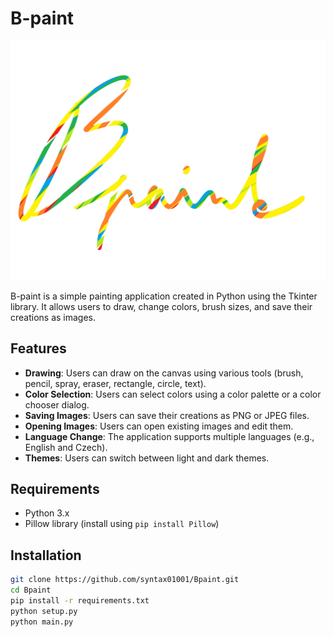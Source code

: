 # B-paint

![Logo](logo.png)

B-paint is a simple painting application created in Python using the Tkinter library. It allows users to draw, change colors, brush sizes, and save their creations as images.

## Features

- **Drawing**: Users can draw on the canvas using various tools (brush, pencil, spray, eraser, rectangle, circle, text).
- **Color Selection**: Users can select colors using a color palette or a color chooser dialog.
- **Saving Images**: Users can save their creations as PNG or JPEG files.
- **Opening Images**: Users can open existing images and edit them.
- **Language Change**: The application supports multiple languages (e.g., English and Czech).
- **Themes**: Users can switch between light and dark themes.

## Requirements

- Python 3.x
- Pillow library (install using `pip install Pillow`)

## Installation
   ```bash
   git clone https://github.com/syntax01001/Bpaint.git
   cd Bpaint
   pip install -r requirements.txt
   python setup.py
   python main.py
